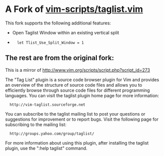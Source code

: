 # A Fork of [vim-scripts/taglist.vim](https://github.com/vim-scripts/taglist.vim)

This fork supports the following additional features:
+   Open Taglist Window within an existing vertical split
+       let Tlist_Use_Split_Window = 1

## The rest are from the original fork:

This is a mirror of http://www.vim.org/scripts/script.php?script_id=273

The "Tag List" plugin is a source code browser plugin for Vim and
provides an overview of the structure of source code files and allows
you to efficiently browse through source code files for different
programming languages.  You can visit the taglist plugin home page for
more information:

      http://vim-taglist.sourceforge.net

You can subscribe to the taglist mailing list to post your questions
or suggestions for improvement or to report bugs. Visit the following
page for subscribing to the mailing list:

      http://groups.yahoo.com/group/taglist/

For more information about using this plugin, after installing the
taglist plugin, use the ":help taglist" command.
